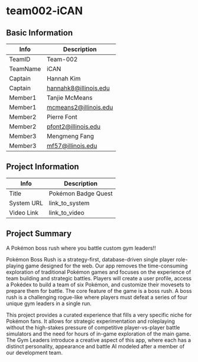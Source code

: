 # team002-iCAN

## Basic Information

|   Info      |       Description      |
| ----------- | ---------------------- |
| TeamID      |        Team-002        |
| TeamName    |         iCAN           |
| Captain     |       Hannah Kim       |
| Captain     |  hannahk8@illinois.edu |
| Member1     |     Tanjie McMeans     |
| Member1     |  mcmeans2@illinois.edu |
| Member2     |      Pierre Font       |
| Member2     |   pfont2@illinois.edu  |
| Member3     |     Mengmeng Fang      |
| Member3     |    mf57@illinois.edu   |

## Project Information

|   Info      |        Description     |
| ----------- | ---------------------- |
|  Title      |   Pokémon Badge Quest  |
| System URL  |      link_to_system    |
| Video Link  |      link_to_video     |

## Project Summary

A Pokémon boss rush where you battle custom gym leaders!!

Pokémon Boss Rush is a strategy-first, database-driven single player role-playing game designed for the web. Our app removes the time-consuming exploration of traditional Pokémon games and focuses on the experience of team building and strategic battles. Players will create a user profile, access a Pokédex to build a team of six Pokémon, and customize their movesets to prepare them for battle. The core feature of the game is a boss rush. A boss rush is a challenging rogue-like where players must defeat a series of four unique gym leaders in a single run. 

This project provides a curated experience that fills a very specific niche for Pokémon fans. It allows for strategic experimentation and roleplaying without the high-stakes pressure of competitive player-vs-player battle simulators and the need for hours of in-game exploration of the main game. The Gym Leaders introduce a creative aspect of this app, where each has a distinct personality, appearance and battle AI modeled after a member of our development team.
